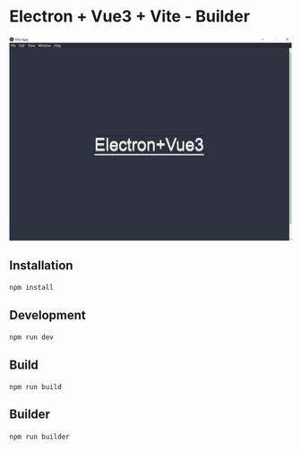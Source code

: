 # Electron + Vue3 + Vite - Builder

![Electron + Vue3 + Vite  ](screenshot.png)


## Installation

`npm install`

## Development

`npm run dev`

## Build

`npm run build`

## Builder 

`npm run builder`
